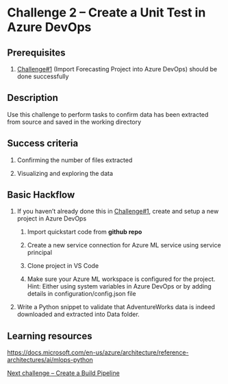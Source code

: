 # Challenge 2 – Create a Unit Test in Azure DevOps

## Prerequisites

1.  [Challenge\#1](01-TimeSeriesForecasting.md) (Import Forecasting Project into Azure DevOps)
    should be done successfully

## Description

Use this challenge to perform tasks to confirm data has been extracted from
source and saved in the working directory

## Success criteria

1.  Confirming the number of files extracted

2.  Visualizing and exploring the data

## Basic Hackflow

1.  If you haven’t already done this in
    [Challenge\#1](01-TimeSeriesForecasting.md), create and setup a new project
    in Azure DevOps

    1.  Import quickstart code from **github repo**

    2.  Create a new service connection for Azure ML service using service
        principal
        
    3.  Clone project in VS Code

    4.  Make sure your Azure ML workspace is configured for the project. Hint: Either using system variables in Azure DevOps or by adding details in configuration/config.json file 

2.  Write a Python snippet to validate that AdventureWorks data is indeed downloaded and extracted into Data folder. 


## Learning resources

<https://docs.microsoft.com/en-us/azure/architecture/reference-architectures/ai/mlops-python>

[Next challenge – Create a Build Pipeline](03-BuildPipeline.md)
